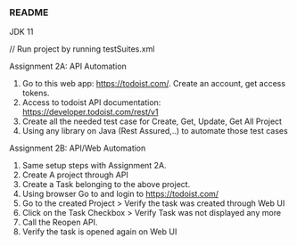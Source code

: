 ### README
JDK 11

// Run project by running testSuites.xml


Assignment 2A: API Automation
1. Go to this web app: https://todoist.com/. Create an account, get access tokens.
2. Access to todoist API documentation:  https://developer.todoist.com/rest/v1
3. Create all the needed test case for Create, Get, Update, Get All Project
4. Using any library on Java (Rest Assured,..) to automate those test cases


Assignment 2B: API/Web Automation
1. Same setup steps with Assignment 2A.
2. Create A project through API
3. Create a Task belonging to the above project.
4. Using browser Go to and login to https://todoist.com/  
5. Go to the created Project > Verify the task was created through Web UI
6. Click on the Task Checkbox > Verify Task was not displayed any more
7. Call the Reopen API.
8. Verify the task is opened again on Web UI
